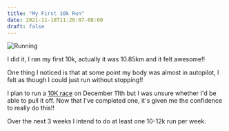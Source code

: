 ```yaml
---
title: "My First 10k Run"
date: 2021-11-18T11:20:07-08:00
draft: false
---
```


![Running](/running.jpeg)

I did it, I ran my first 10k, actually it was 10.85km and it felt awesome!!
<!--more-->


One thing I noticed is that at some point my body was almost in autopilot, I felt as though I could just run without stopping!!

I plan to run a [10K race](http://runwalnutcreek.com/) on December 11th but I was unsure whether I'd be able to pull it off. Now that I've completed one, it's given me the confidence to really do this!!

Over the next 3 weeks I intend to do at least one 10-12k run per week.





